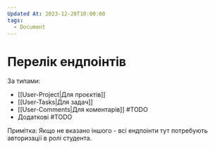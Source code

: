 ```yaml
---
Updated At: 2023-12-28T10:00:00
tags:
  - Document
---
```

# Перелік ендпоінтів

За типами:
- [[User-Project|Для проєктів]]
- [[User-Tasks|Для задач]]
- [[User-Comments|Для коментарів]] #TODO
- Додаткові #TODO

Примітка: Якщо не вказано іншого - всі ендпоінти тут потребують авторизації в ролі студента.